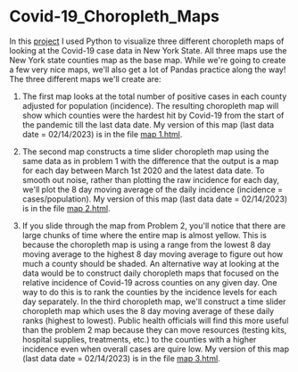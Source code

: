 # Covid-19_Choropleth_Maps

In this [project](code.ipynb) I used Python to visualize three different choropleth maps of looking at the Covid-19 case data in New York State. All three maps use the New York state counties map as the base map. While we're going to create a few very nice maps, we'll also get a lot of Pandas practice along the way! The three different maps we'll create are:
1. The first map looks at the total number of positive cases in each county adjusted for population (incidence). The resulting choropleth map will show which counties were the hardest hit by Covid-19 from the start of the pandemic till the last data date. My version of this map (last data date = 02/14/2023) is in the file [map 1.html](map_results).

2. The second map constructs a time slider choropleth map using the same data as in problem 1 with the difference that the output is a map for each day between March 1st 2020 and the latest data date. To smooth out noise, rather than plotting the raw incidence for each day, we'll plot the 8 day moving average of the daily incidence (incidence = cases/population). My version of this map (last data date = 02/14/2023) is in the file [map 2.html](map_results).

3. If you slide through the map from Problem 2, you'll notice that there are large chunks of time where the entire map is almost yellow. This is because the choropleth map is using a range from the lowest 8 day moving average to the highest 8 day moving average to figure out how much a county should be shaded. An alternative way at looking at the data would be to construct daily choropleth maps that focused on the relative incidence of Covid-19 across counties on any given day. One way to do this is to rank the counties by the incidence levels for each day separately. In the third choropleth map, we'll construct a time slider choropleth map which uses the 8 day moving average of these daily ranks (highest to lowest). Public health officials will find this more useful than the problem 2 map because they can move resources (testing kits, hospital supplies, treatments, etc.) to the counties with a higher incidence even when overall cases are quire low. My version of this map (last data date = 02/14/2023) is in the file [map 3.html](map_results).
